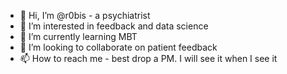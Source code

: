- 👋 Hi, I’m @r0bis - a psychiatrist
- 👀 I’m interested in feedback and data science
- 🌱 I’m currently learning MBT
- 💞️ I’m looking to collaborate on patient feedback
- 📫 How to reach me - best drop a PM. I will see it when I see it

<!---
r0bis/r0bis is a ✨ special ✨ repository because its `README.md` (this file) appears on your GitHub profile.
You can click the Preview link to take a look at your changes.
--->
